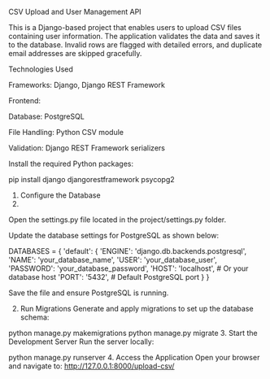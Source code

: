 CSV Upload and User Management API

This is a Django-based project that enables users to upload CSV files containing user information. The application validates the data and saves it to the database. Invalid rows are flagged with detailed errors, and duplicate email addresses are skipped gracefully.

Technologies Used

Frameworks: Django, Django REST Framework

Frontend: 

Database: PostgreSQL

File Handling: Python CSV module

Validation: Django REST Framework serializers

Install the required Python packages:

pip install django djangorestframework psycopg2
1. Configure the Database
2. 
Open the settings.py file located in the project/settings.py folder.

Update the database settings for PostgreSQL as shown below:


DATABASES = {
    'default': {
        'ENGINE': 'django.db.backends.postgresql',
        'NAME': 'your_database_name',
        'USER': 'your_database_user',
        'PASSWORD': 'your_database_password',
        'HOST': 'localhost',  # Or your database host
        'PORT': '5432',       # Default PostgreSQL port
    }
}

Save the file and ensure PostgreSQL is running.

2. Run Migrations
Generate and apply migrations to set up the database schema:

python manage.py makemigrations
python manage.py migrate
3. Start the Development Server
Run the server locally:


python manage.py runserver
4. Access the Application
Open your browser and navigate to:
http://127.0.0.1:8000/upload-csv/

